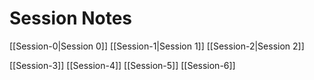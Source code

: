 # Session Notes
[[Session-0|Session 0]]
[[Session-1|Session 1]]
[[Session-2|Session 2]]

[[Session-3]]
[[Session-4]]
[[Session-5]]
[[Session-6]]
